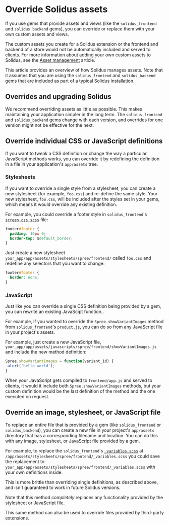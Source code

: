 # Override Solidus assets

If you use gems that provide assets and views (like the `solidus_frontend` and
`solidus backend` gems), you can override or replace them with your own custom
assets and views.

The custom assets you create for a Solidus extension or the frontend and backend
of a store would not be automatically included and served to clients. For more
information about adding your own custom assets to Solidus, see the
[Asset management](asset-management.md#managing-application-assets) article.

This article provides an overview of how Solidus manages assets. Note that it
assumes that you are using the `solidus_frontend` and `solidus_backend` gems
that are included as part of a typical Solidus installation.

## Overrides and upgrading Solidus

We recommend overriding assets as little as possible. This makes maintaining
your application simpler in the long term. The `solidus_frontend` and
`solidus_backend` gems change with each version, and overrides for one version
might not be effective for the next.

## Override individual CSS or JavaScript definitions

If you want to tweak a CSS definition or change the way a particular JavaScript
methods works, you can override it by redefining the definition in a file in
your application's `app/assets` tree.

### Stylesheets

If you want to override a single style from a stylesheet, you can create a new
stylesheet (for example, `foo.css`) and re-define the same style. Your new
stylesheet, `foo.css`, will be included after the styles set in your gems, which
means it would override any existing definition.

For example, you could override a footer style in `solidus_frontend`'s
[`screen.css.scss`][screen-css-scss] file:

```css
footer#footer {
  padding: 10px 0;
  border-top: $default_border;
}
```

Just create a new stylesheet `your_app/app/assets/stylesheets/spree/frontend/`
called `foo.css` and redefine any selectors that you want to change:

```css
footer#footer {
  border: none;
}
```

[screen-css-scss]: https://github.com/solidusio/solidus/blob/master/frontend/app/assets/stylesheets/spree/frontend/screen.css.scss

### JavaScript

Just like you can override a single CSS definition being provided by a gem, you
can rewrite an existing JavaScipt function..

For example, if you wanted to override the `Spree.showVariantImages` method from
`solidus_frontend`'s [`product.js`][product-js], you can do so from any
JavaScript file in your project's assets.

For example, just create a new JavaScript file,
`your_app/app/assets/javascripts/spree/frontend/showVariantImages.js` and
include the new method definition:

```javascript
Spree.showVariantImages = function(variant_id) {
 alert('hello world');
}
```

When your JavaScript gets compiled to `frontend/app.js` and served to clients,
it would it include both `Spree.showVariantImages` methods, but your custom
definition would be the last definition of the method and the one executed on
request.

[product-js]: https://github.com/solidusio/solidus/blob/master/frontend/app/assets/javascripts/spree/frontend/product.js

## Override an image, stylesheet, or JavaScript file

To replace an entire file that is provided by a gem (like `solidus_frontend` or
`solidus_backend`), you can create a new file in your project's `app/assets`
directory that has a corresponding filename and location. You can do this with
any image, stylesheet, or JavaScript file provided by a gem.

For example, to replace the `solidus_frontend`'s
[`_variables.scss`][variables-scss] at
`/app/assets/stylesheets/spree/frontend/_variables.scss` you could save the
replacement to `your_app/app/assets/stylesheets/spree/frontend/_variables.scss`
with your own definitions inside.

This is more brittle than overriding single definitions, as described above,
and isn't guaranteed to work in future Solidus versions.

Note that this method *completely* replaces any functionality provided by the
stylesheet or JavaScript file.

This same method can also be used to override files provided by third-party
extensions.

[variables-scss]: https://github.com/solidusio/solidus/blob/master/frontend/app/assets/stylesheets/spree/frontend/_variables.scss
